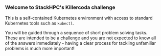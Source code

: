 
### Welcome to StackHPC's Killercoda challenge

This is a self-contained Kubernetes environment with access to standard Kubernetes tools such as `kubectl`.

You will be guided through a sequence of short problem solving tasks. These are intended to be a challenge and you are not expected to know all of the answers immediately - having a clear process for tackling unfamiliar problems is much more important!
